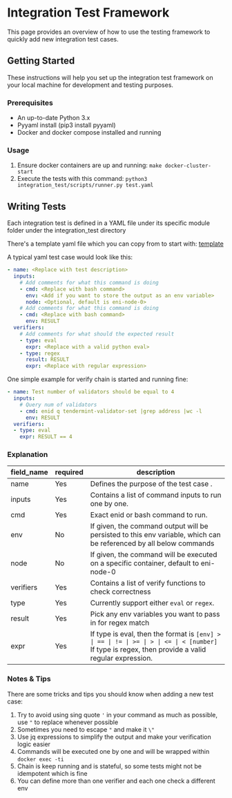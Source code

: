 # Integration Test Framework
This page provides an overview of how to use the testing framework
to quickly add new integration test cases.

## Getting Started
These instructions will help you set up the integration test framework
on your local machine for development and testing purposes.

### Prerequisites
- An up-to-date Python 3.x
- Pyyaml install (pip3 install pyyaml)
- Docker and docker compose installed and running

### Usage
1. Ensure docker containers are up and running: `make docker-cluster-start`
2. Execute the tests with this command: `python3 integration_test/scripts/runner.py test.yaml`

## Writing Tests
Each integration test is defined in a YAML file under its specific module folder under the integration_test directory

There's a template yaml file which you can copy from to start with: [template](https://github.com/eni-chain/go-eni/tree/main/integration_test/template/template_test.yaml)

A typical yaml test case would look like this:
```yaml
- name: <Replace with test description>
  inputs:
    # Add comments for what this command is doing
    - cmd: <Replace with bash command>
      env: <Add if you want to store the output as an env variable>
      node: <Optional, default is eni-node-0>
    # Add comments for what this command is doing
    - cmd: <Replace with bash command>
      env: RESULT
  verifiers:
    # Add comments for what should the expected result
    - type: eval
      expr: <Replace with a valid python eval>
    - type: regex
      result: RESULT
      expr: <Replace with regular expression>
```

One simple example for verify chain is started and running fine:
```yaml
- name: Test number of validators should be equal to 4
  inputs:
    # Query num of validators
    - cmd: enid q tendermint-validator-set |grep address |wc -l
      env: RESULT
  verifiers:
  - type: eval
    expr: RESULT == 4
```

### Explanation

| field_name | required | description                                                                                                                                   |
|------------|----------|-----------------------------------------------------------------------------------------------------------------------------------------------|
| name       | Yes      | Defines the purpose of the test case .                                                                                                        |
| inputs     | Yes      | Contains a list of command inputs to run one by one.                                                                                          |
| cmd        | Yes      | Exact enid or bash command to run.                                                                                                            |
| env        | No       | If given, the command output will be persisted to this env variable, which can be referenced by all below commands                            |
| node       | No       | If given, the command will be executed on a specific container, default to eni-node-0                                                         |
| verifiers  | Yes      | Contains a list of verify functions to check correctness                                                                                      |
| type       | Yes      | Currently support either `eval` or `regex`.                                                                                                   |
| result     | Yes      | Pick any env variables you want to pass in for regex match                                                                                    |
| expr       | Yes      | If type is eval, then the format is `[env] > \| == \| != \| >= \| > \| <= \| < [number]` <br/> If type is regex, then provide a valid regular expression. |                                                         |

### Notes & Tips
There are some tricks and tips you should know when adding a new test case:
1. Try to avoid using sing quote `'` in your command as much as possible, use `"` to replace whenever possible
2. Sometimes you need to escape `"` and make it `\"`
3. Use jq expressions to simplify the output and make your verification logic easier
4. Commands will be executed one by one and will be wrapped within `docker exec -ti`
5. Chain is keep running and is stateful, so some tests might not be idempotent which is fine
6. You can define more than one verifier and each one check a different env
